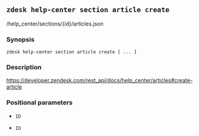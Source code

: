 ## `zdesk help-center section article create`

/help_center/sections/{id}/articles.json

### Synopsis

    zdesk help-center section article create [ ... ]

### Description

https://developer.zendesk.com/rest_api/docs/help_center/articles#create-article

### Positional parameters

* `ID`

* `ID`

